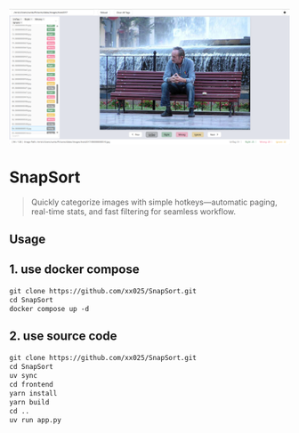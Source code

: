![img.png](frontend/img.png)

# SnapSort

> Quickly categorize images with simple hotkeys—automatic paging, real-time stats, and fast filtering for seamless workflow.

## Usage



## 1. use docker compose

```
git clone https://github.com/xx025/SnapSort.git
cd SnapSort
docker compose up -d
```



## 2. use source code
```
git clone https://github.com/xx025/SnapSort.git
cd SnapSort
uv sync
cd frontend
yarn install
yarn build
cd ..
uv run app.py
```









